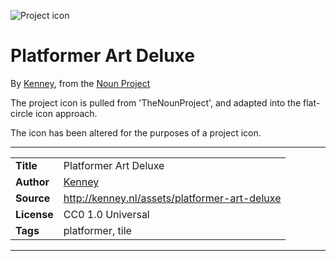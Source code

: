 ![Project icon](../../icon/icon.png)
# Platformer Art Deluxe
By [Kenney](http://kenney.nl/), from the [Noun Project](http://kenney.nl/assets/platformer-art-deluxe)

The project icon is pulled from 'TheNounProject', and adapted into the flat-circle icon approach.

The icon has been altered for the purposes of a project icon.

---
|||
|---|---|
|**Title**|Platformer Art Deluxe|
|**Author**|[Kenney](http://kenney.nl/)|
|**Source**|http://kenney.nl/assets/platformer-art-deluxe|
|**License**|CC0 1.0 Universal|
|**Tags**|platformer, tile|

---